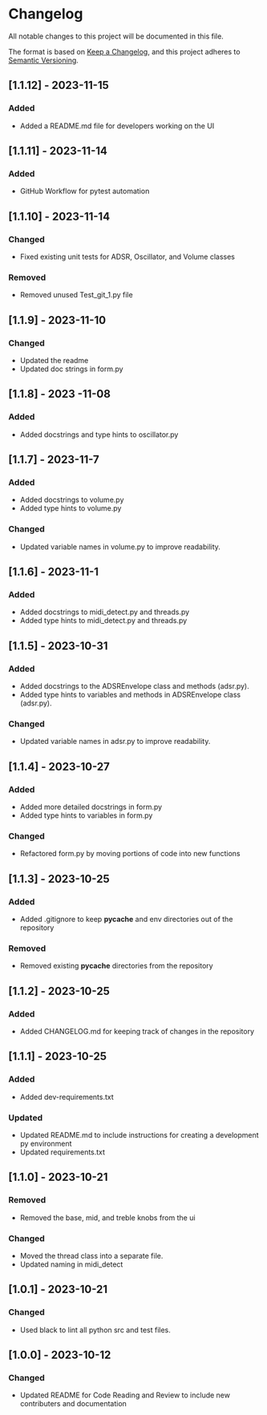 # Changelog
All notable changes to this project will be documented in this file.

The format is based on [Keep a Changelog](https://keepachangelog.com/en/1.0.0/),
and this project adheres to [Semantic Versioning](https://semver.org/spec/v2.0.0.html).

## [1.1.12] - 2023-11-15
### Added
- Added a README.md file for developers working on the UI

## [1.1.11] - 2023-11-14
### Added
- GitHub Workflow for pytest automation

## [1.1.10] - 2023-11-14
### Changed
- Fixed existing unit tests for ADSR, Oscillator, and Volume classes
### Removed
- Removed unused Test_git_1.py file

## [1.1.9] - 2023-11-10
### Changed
- Updated the readme
- Updated doc strings in form.py

## [1.1.8] - 2023 -11-08
### Added
- Added docstrings and type hints to oscillator.py

## [1.1.7] - 2023-11-7
### Added
- Added docstrings to volume.py
- Added type hints to volume.py
### Changed
- Updated variable names in volume.py to improve readability.

## [1.1.6] - 2023-11-1
### Added
- Added docstrings to midi_detect.py and threads.py
- Added type hints to midi_detect.py and threads.py

## [1.1.5] - 2023-10-31
### Added
- Added docstrings to the ADSREnvelope class and methods (adsr.py).
- Added type hints to variables and methods in ADSREnvelope class (adsr.py).
### Changed
- Updated variable names in adsr.py to improve readability.

## [1.1.4] - 2023-10-27
### Added
- Added more detailed docstrings in form.py
- Added type hints to variables in form.py
### Changed
- Refactored form.py by moving portions of code into new functions


## [1.1.3] - 2023-10-25
### Added
- Added .gitignore to keep __pycache__ and env directories out of the repository

### Removed
- Removed existing __pycache__ directories from the repository

## [1.1.2] - 2023-10-25
### Added
- Added CHANGELOG.md for keeping track of changes in the repository

## [1.1.1] - 2023-10-25
### Added
- Added dev-requirements.txt

### Updated
- Updated README.md to include instructions for creating a development py environment
- Updated requirements.txt

## [1.1.0] - 2023-10-21
### Removed
- Removed the base, mid, and treble knobs from the ui

### Changed
- Moved the thread class into a separate file. 
- Updated naming in midi_detect

## [1.0.1] - 2023-10-21
### Changed
- Used black to lint all python src and test files.

## [1.0.0] - 2023-10-12
### Changed
- Updated README for Code Reading and Review to include new contributers and documentation